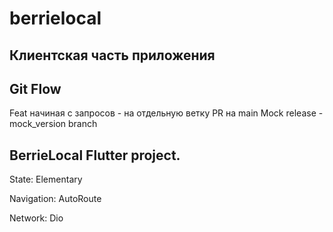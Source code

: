 # berrielocal

## Клиентская часть приложения

## Git Flow

Feat начиная с запросов - на отдельную ветку
PR на main
Mock release - mock_version branch

## BerrieLocal Flutter project.

State: Elementary

Navigation: AutoRoute

Network: Dio
